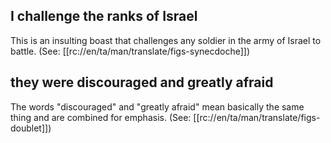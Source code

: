 ## I challenge the ranks of Israel ##

This is an insulting boast that challenges any soldier in the army of Israel to battle.  (See: [[rc://en/ta/man/translate/figs-synecdoche]])

## they were discouraged and greatly afraid ##

The words "discouraged" and "greatly afraid" mean basically the same thing and are combined for emphasis.  (See: [[rc://en/ta/man/translate/figs-doublet]])